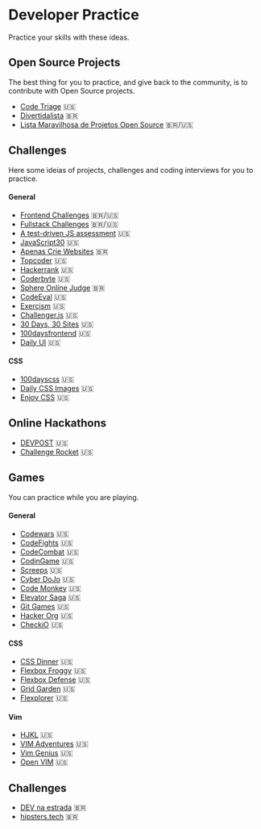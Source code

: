 # Developer Practice
Practice your skills with these ideas.

## Open Source Projects
The best thing for you to practice, and give back to the community, is to contribute with Open Source projects.

- [Code Triage](https://www.codetriage.com/) :us:
- [Divertidalista](https://github.com/training-center/divertidalista) :brazil:
- [Lista Maravilhosa de Projetos Open Source](https://github.com/camilatigre/listamaravilhosaopensource) :brazil:/:us:

## Challenges
Here some ideias of projects, challenges and coding interviews for you to practice.

#### General
- [Frontend Challenges](https://github.com/LFeh/frontend-challenges) :brazil:/:us:
- [Fullstack Challenges](https://github.com/alinebastos/fullstack-challenges) :brazil:/:us:
- [A test-driven JS assessment](https://github.com/rmurphey/js-assessment) :us:
- [JavaScript30](https://javascript30.com/) :us:
- [Apenas Crie Websites](https://github.com/estevanmaito/apenas-crie-websites) :brazil:
- [Topcoder](https://www.topcoder.com) :us:
- [Hackerrank](https://www.hackerrank.com/) :us:
- [Coderbyte](https://coderbyte.com/) :us:
- [Sphere Online Judge](http://br.spoj.com/) :brazil:
- [CodeEval](https://www.codeeval.com/) :us:
- [Exercism](http://exercism.io/) :us:
- [Challenger.js](http://rileyjshaw.com/challenger/) :us:
- [30 Days, 30 Sites](http://www.subscribepage.com/30days30sites) :us:
- [100daysfrontend](http://100daysfrontend.com/) :us:
- [Daily UI](http://www.dailyui.co/) :us:

#### CSS
- [100dayscss](https://100dayscss.com/) :us:
- [Daily CSS Images](http://dailycssimages.com/) :us:
- [Enjoy CSS](http://enjoycss.com/) :us:

## Online Hackathons
- [DEVPOST](https://devpost.com/hackathons?utf8=%E2%9C%93&search=&challenge_type=online&sort_by=Submission+Deadline) :us:
- [Challenge Rocket](https://challengerocket.com/hackathons-list.html) :us:

## Games
You can practice while you are playing.

#### General
- [Codewars](https://www.codewars.com/) :us:
- [CodeFights](https://codefights.com/) :us:
- [CodeCombat](https://codecombat.com/) :us:
- [CodinGame](https://www.codingame.com/) :us:
- [Screeps](https://screeps.com/) :us:
- [Cyber DoJo](http://www.cyber-dojo.org/) :us:
- [Code Monkey](https://www.playcodemonkey.com/) :us:
- [Elevator Saga](http://play.elevatorsaga.com/) :us:
- [Git Games](http://www.git-game.com/) :us:
- [Hacker Org](http://www.hacker.org/) :us:
- [CheckiO](https://checkio.org/) :us:

#### CSS
- [CSS Dinner](https://flukeout.github.io/) :us:
- [Flexbox Froggy](http://flexboxfroggy.com/) :us:
- [Flexbox Defense](http://www.flexboxdefense.com/) :us:
- [Grid Garden](http://cssgridgarden.com/) :us:
- [Flexplorer](http://bennettfeely.com/flexplorer/) :us:

#### Vim
- [HJKL](http://www.vim.org/scripts/script.php?script_id=3409) :us:
- [VIM Adventures](https://vim-adventures.com/) :us:
- [Vim Genius](http://www.vimgenius.com/) :us:
- [Open VIM](http://www.openvim.com/) :us:

## Challenges
- [DEV na estrada](http://devnaestrada.com.br/) :brazil:
- [hipsters.tech](hipsters.tech) :brazil: